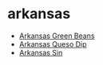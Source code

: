 # arkansas

 * [Arkansas Green Beans](index/a/arkansas-green-beans.json)
 * [Arkansas Queso Dip](index/a/arkansas-queso-dip.json)
 * [Arkansas Sin](index/a/arkansas-sin.json)

